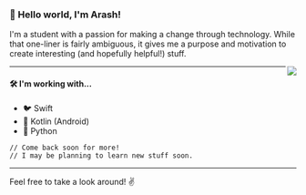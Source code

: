 ### 👋 Hello world, I'm **Arash**!

I'm a student with a passion for making a change through technology. While that one-liner is fairly ambiguous, it gives me a purpose and motivation to create interesting (and hopefully helpful!) stuff.

<img align='right' src='https://github-readme-stats.vercel.app/api?username=arashnrim&show_icons=true&title_color=222222&icon_color=222222&hide=stars&count_private=true'>

---

#### 🛠 I'm working with...

- 🐦 Swift
- 🤖 Kotlin (Android)
- 🐍 Python

```
// Come back soon for more!
// I may be planning to learn new stuff soon.
```

---

Feel free to take a look around! ✌️
